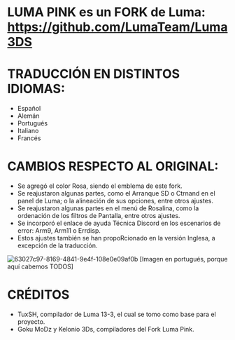 # LUMA PINK es un FORK de Luma: https://github.com/LumaTeam/Luma3DS

# TRADUCCIÓN EN DISTINTOS IDIOMAS: 
- Español
- Alemán
- Portugués
- Italiano
- Francés
  
# CAMBIOS RESPECTO AL ORIGINAL: 
- Se agregó el color Rosa, siendo el emblema de este fork.
- Se reajustaron algunas partes, como el Arranque SD o Ctrnand en el panel de Luma; o la alineación de sus opciones, entre otros ajustes.
- Se reajustaron algunas partes en el menú de Rosalina, como la ordenación de los filtros de Pantalla, entre otros ajustes.
- Se incorporó el enlace de ayuda Técnica Discord en los escenarios de error: Arm9, Arm11 o Errdisp.
- Estos ajustes también se han propoRcionado en la versión Inglesa, a excepción de la traducción. 

![63027c97-8169-4841-9e4f-108e0e09af0b](https://github.com/user-attachments/assets/16aabb4f-35bd-4290-9b72-2ccda34daa52)
[Imagen en portugués, porque aquí cabemos TODOS] 

# CRÉDITOS
- TuxSH, compilador de Luma 13-3, el cual se tomo como base para el proyecto.
- Goku MoDz y Kelonio 3Ds, compiladores del Fork Luma Pink.  
